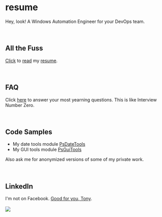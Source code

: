 # resume
Hey, look! A Windows Automation Engineer for your DevOps team.
</br>
</br>
</br>

## All the Fuss
[Click](https://github.com/tonypags/resume/blob/master/AP-Resume.pdf) to [read](https://github.com/tonypags/resume/blob/master/AP-Resume.pdf) my [resume](https://github.com/tonypags/resume/blob/master/AP-Resume.pdf).
</br>
</br>
</br>

## FAQ
Click [here](https://github.com/tonypags/resume/blob/master/FAQ.md) to answer your most yearning questions. This is like Interview Number Zero. 
</br>
</br>
</br>

## Code Samples
- My date tools module [PsDateTools](https://github.com/tonypags/PsDateTools/)
- My GUI tools module [PsGuiTools](https://github.com/tonypags/PsGuiTools)

Also ask me for anonymized versions of some of my private work. </br>
</br>
</br>

## LinkedIn
I'm not on Facebook. [Good for you, Tony](https://www.linkedin.com/in/tony-pagliaro-a2923337/).
</br>
</br>
![](https://media-exp1.licdn.com/dms/image/C5603AQGCpTjho5JrDg/profile-displayphoto-shrink_200_200/0/1516656396060?e=1613606400&v=beta&t=KNyQ7HvAZlX886ZxBht84GQOgV-JidPYBU1uLyaUf-k)
</br>
</br>
